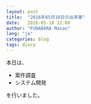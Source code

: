 ```yaml
---
layout: post
title:  "2016年05月18日の出来事"
date:   2016-05-18 22:00
author: "FUNABARA Masao"
lang: "ja"
categories: blog
tags: diary
---
```


本日は、

* 案件調査
* システム開発

を行いました。
